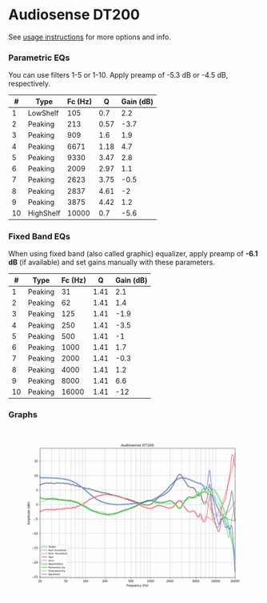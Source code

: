 # Audiosense DT200
See [usage instructions](https://github.com/jaakkopasanen/AutoEq#usage) for more options and info.

### Parametric EQs
You can use filters 1-5 or 1-10. Apply preamp of -5.3 dB or -4.5 dB, respectively.

|   # | Type      |   Fc (Hz) |    Q |   Gain (dB) |
|-----|-----------|-----------|------|-------------|
|   1 | LowShelf  |       105 | 0.7  |         2.2 |
|   2 | Peaking   |       213 | 0.57 |        -3.7 |
|   3 | Peaking   |       909 | 1.6  |         1.9 |
|   4 | Peaking   |      6671 | 1.18 |         4.7 |
|   5 | Peaking   |      9330 | 3.47 |         2.8 |
|   6 | Peaking   |      2009 | 2.97 |         1.1 |
|   7 | Peaking   |      2623 | 3.75 |        -0.5 |
|   8 | Peaking   |      2837 | 4.61 |        -2   |
|   9 | Peaking   |      3875 | 4.42 |         1.2 |
|  10 | HighShelf |     10000 | 0.7  |        -5.6 |

### Fixed Band EQs
When using fixed band (also called graphic) equalizer, apply preamp of **-6.1 dB** (if available) and set gains manually with these parameters.

|   # | Type    |   Fc (Hz) |    Q |   Gain (dB) |
|-----|---------|-----------|------|-------------|
|   1 | Peaking |        31 | 1.41 |         2.1 |
|   2 | Peaking |        62 | 1.41 |         1.4 |
|   3 | Peaking |       125 | 1.41 |        -1.9 |
|   4 | Peaking |       250 | 1.41 |        -3.5 |
|   5 | Peaking |       500 | 1.41 |        -1   |
|   6 | Peaking |      1000 | 1.41 |         1.7 |
|   7 | Peaking |      2000 | 1.41 |        -0.3 |
|   8 | Peaking |      4000 | 1.41 |         1.2 |
|   9 | Peaking |      8000 | 1.41 |         6.6 |
|  10 | Peaking |     16000 | 1.41 |       -12   |

### Graphs
![](./Audiosense%20DT200.png)

